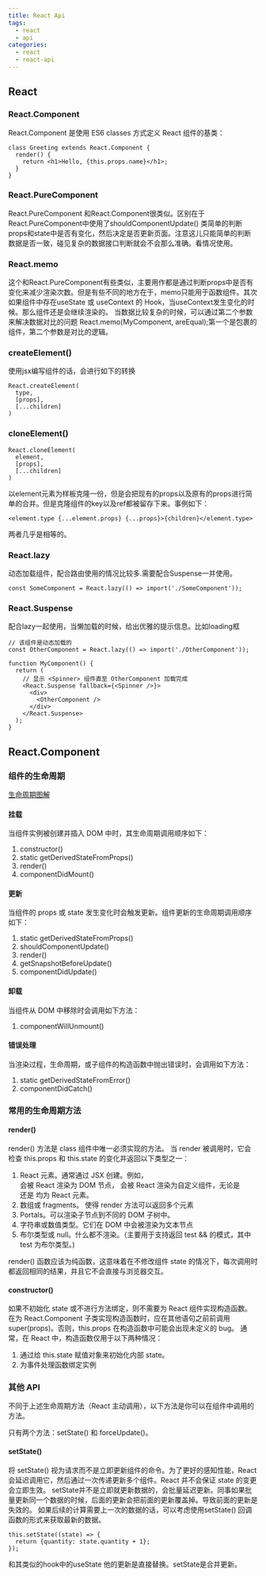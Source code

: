 ```yaml
---
title: React Api
tags: 
  - react
  - api
categories: 
  - react
  - react-api
---
```


## React

### React.Component

React.Component 是使用 ES6 classes 方式定义 React 组件的基类：
```
class Greeting extends React.Component {
  render() {
    return <h1>Hello, {this.props.name}</h1>;
  }
}

```
### React.PureComponent
React.PureComponent 和React.Component很类似。区别在于React.PureComponent中使用了shouldComponentUpdate() 类简单的判断props和state中是否有变化，然后决定是否更新页面。注意这儿只能简单的判断数据是否一致，碰见复杂的数据接口判断就会不会那么准确。看情况使用。

### React.memo
这个和React.PureComponent有些类似，主要用作都是通过判断props中是否有变化来减少渲染次数。但是有些不同的地方在于，memo只能用于函数组件。其次如果组件中存在useState 或 useContext 的 Hook，当useContext发生变化的时候。那么组件还是会继续渲染的。
当数据比较复杂的时候，可以通过第二个参数来解决数据对比的问题 React.memo(MyComponent, areEqual);第一个是包裹的组件，第二个参数是对比的逻辑。

### createElement()
使用jsx编写组件的话，会进行如下的转换
```
React.createElement(
  type,
  [props],
  [...children]
)
```
### cloneElement()
```
React.cloneElement(
  element,
  [props],
  [...children]
)
```
以element元素为样板克隆一份，但是会把现有的props以及原有的props进行简单的合并。但是克隆组件的key以及ref都被留存下来。事例如下：
```
<element.type {...element.props} {...props}>{children}</element.type>
```
两者几乎是相等的。

### React.lazy
  动态加载组件，配合路由使用的情况比较多.需要配合Suspense一并使用。
```
const SomeComponent = React.lazy(() => import('./SomeComponent'));
```

### React.Suspense
配合lazy一起使用，当懒加载的时候，给出优雅的提示信息。比如loading框
```
// 该组件是动态加载的
const OtherComponent = React.lazy(() => import('./OtherComponent'));

function MyComponent() {
  return (
    // 显示 <Spinner> 组件直至 OtherComponent 加载完成
    <React.Suspense fallback={<Spinner />}>
      <div>
        <OtherComponent />
      </div>
    </React.Suspense>
  );
}
```

##  React.Component

### 组件的生命周期

[生命周期图解](https://projects.wojtekmaj.pl/react-lifecycle-methods-diagram/)

#### 挂载
当组件实例被创建并插入 DOM 中时，其生命周期调用顺序如下：
1. constructor()
2. static getDerivedStateFromProps()
3. render()
4. componentDidMount()

#### 更新
当组件的 props 或 state 发生变化时会触发更新。组件更新的生命周期调用顺序如下：
1. static getDerivedStateFromProps()
2. shouldComponentUpdate()
3. render()
4. getSnapshotBeforeUpdate()
5. componentDidUpdate()

#### 卸载
当组件从 DOM 中移除时会调用如下方法：
1. componentWillUnmount()

#### 错误处理
当渲染过程，生命周期，或子组件的构造函数中抛出错误时，会调用如下方法：
1. static getDerivedStateFromError()
2. componentDidCatch()

### 常用的生命周期方法
#### render()
render() 方法是 class 组件中唯一必须实现的方法。
当 render 被调用时，它会检查 this.props 和 this.state 的变化并返回以下类型之一：
1. React 元素。通常通过 JSX 创建。例如，<div /> 会被 React 渲染为 DOM 节点，<MyComponent /> 会被 React 渲染为自定义组件，无论是 <div /> 还是 <MyComponent /> 均为 React 元素。
2. 数组或 fragments。 使得 render 方法可以返回多个元素
3. Portals。可以渲染子节点到不同的 DOM 子树中。
4. 字符串或数值类型。它们在 DOM 中会被渲染为文本节点
5. 布尔类型或 null。什么都不渲染。（主要用于支持返回 test && <Child /> 的模式，其中 test 为布尔类型。)

render() 函数应该为纯函数，这意味着在不修改组件 state 的情况下，每次调用时都返回相同的结果，并且它不会直接与浏览器交互。

#### constructor()
如果不初始化 state 或不进行方法绑定，则不需要为 React 组件实现构造函数。
在为 React.Component 子类实现构造函数时，应在其他语句之前前调用 super(props)。否则，this.props 在构造函数中可能会出现未定义的 bug。
通常，在 React 中，构造函数仅用于以下两种情况：
1. 通过给 this.state 赋值对象来初始化内部 state。
2. 为事件处理函数绑定实例

### 其他 API
不同于上述生命周期方法（React 主动调用），以下方法是你可以在组件中调用的方法。

只有两个方法：setState() 和 forceUpdate()。
#### setState()
将 setState() 视为请求而不是立即更新组件的命令。为了更好的感知性能，React 会延迟调用它，然后通过一次传递更新多个组件。React 并不会保证 state 的变更会立即生效。
setState并不是立即就更新数据的，会批量延迟更新。同事如果批量更新同一个数据的时候，后面的更新会把前面的更新覆盖掉。导致前面的更新是失效的。
如果后续的计算需要上一次的数据的话，可以考虑使用setState() 回调函数的形式来获取最新的数据。
```
this.setState((state) => {
  return {quantity: state.quantity + 1};
});
```
和其类似的hook中的useState 他的更新是直接替换。setState是合并更新。









